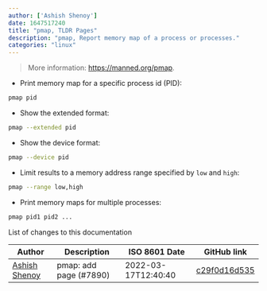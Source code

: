 ```yaml
---
author: ['Ashish Shenoy']
date: 1647517240
title: "pmap, TLDR Pages"
description: "pmap, Report memory map of a process or processes."
categories: "linux"
---
```

> More information: <https://manned.org/pmap>.

- Print memory map for a specific process id (PID):

```bash
pmap pid
```

- Show the extended format:

```bash
pmap --extended pid
```

- Show the device format:

```bash
pmap --device pid
```

- Limit results to a memory address range specified by `low` and `high`:

```bash
pmap --range low,high
```

- Print memory maps for multiple processes:

```bash
pmap pid1 pid2 ...
```
List of changes to this documentation


Author | Description | ISO 8601 Date | GitHub link
------|-----|-----|-----
[Ashish Shenoy](mailto:ashish1shenoy@gmail.com) | pmap: add page (#7890) | 2022-03-17T12:40:40 | [c29f0d16d535](https://github.com/tldr-pages/tldr/commit/c29f0d16d53523444f8984de8d343162c526cba2)

